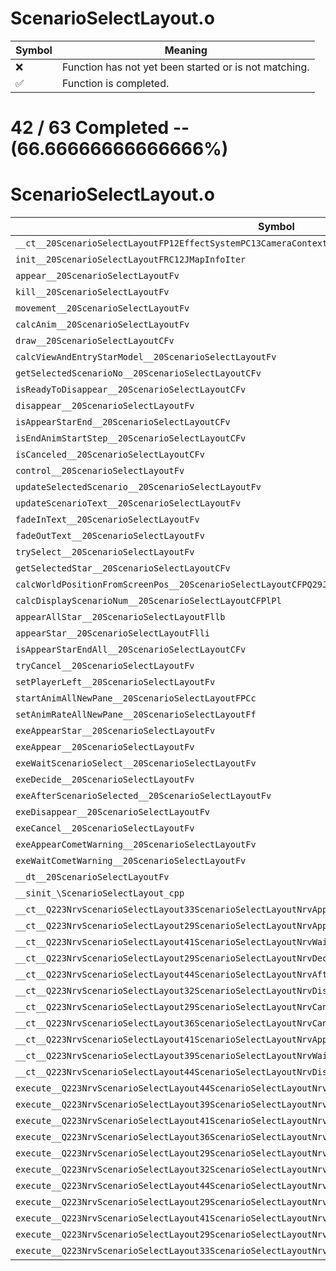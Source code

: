 # ScenarioSelectLayout.o
| Symbol | Meaning 
| ------------- | ------------- 
| :x: | Function has not yet been started or is not matching. 
| :white_check_mark: | Function is completed. 


# 42 / 63 Completed -- (66.66666666666666%)
# ScenarioSelectLayout.o
| Symbol | Decompiled? |
| ------------- | ------------- |
| `__ct__20ScenarioSelectLayoutFP12EffectSystemPC13CameraContext` | :white_check_mark: |
| `init__20ScenarioSelectLayoutFRC12JMapInfoIter` | :white_check_mark: |
| `appear__20ScenarioSelectLayoutFv` | :x: |
| `kill__20ScenarioSelectLayoutFv` | :x: |
| `movement__20ScenarioSelectLayoutFv` | :x: |
| `calcAnim__20ScenarioSelectLayoutFv` | :x: |
| `draw__20ScenarioSelectLayoutCFv` | :x: |
| `calcViewAndEntryStarModel__20ScenarioSelectLayoutFv` | :x: |
| `getSelectedScenarioNo__20ScenarioSelectLayoutCFv` | :x: |
| `isReadyToDisappear__20ScenarioSelectLayoutCFv` | :x: |
| `disappear__20ScenarioSelectLayoutFv` | :x: |
| `isAppearStarEnd__20ScenarioSelectLayoutCFv` | :x: |
| `isEndAnimStartStep__20ScenarioSelectLayoutCFv` | :x: |
| `isCanceled__20ScenarioSelectLayoutCFv` | :x: |
| `control__20ScenarioSelectLayoutFv` | :x: |
| `updateSelectedScenario__20ScenarioSelectLayoutFv` | :x: |
| `updateScenarioText__20ScenarioSelectLayoutFv` | :x: |
| `fadeInText__20ScenarioSelectLayoutFv` | :x: |
| `fadeOutText__20ScenarioSelectLayoutFv` | :x: |
| `trySelect__20ScenarioSelectLayoutFv` | :x: |
| `getSelectedStar__20ScenarioSelectLayoutCFv` | :white_check_mark: |
| `calcWorldPositionFromScreenPos__20ScenarioSelectLayoutCFPQ29JGeometry8TVec3<f>RCQ29JGeometry8TVec2<f>f` | :x: |
| `calcDisplayScenarioNum__20ScenarioSelectLayoutCFPlPl` | :x: |
| `appearAllStar__20ScenarioSelectLayoutFllb` | :x: |
| `appearStar__20ScenarioSelectLayoutFlli` | :white_check_mark: |
| `isAppearStarEndAll__20ScenarioSelectLayoutCFv` | :white_check_mark: |
| `tryCancel__20ScenarioSelectLayoutFv` | :white_check_mark: |
| `setPlayerLeft__20ScenarioSelectLayoutFv` | :white_check_mark: |
| `startAnimAllNewPane__20ScenarioSelectLayoutFPCc` | :white_check_mark: |
| `setAnimRateAllNewPane__20ScenarioSelectLayoutFf` | :white_check_mark: |
| `exeAppearStar__20ScenarioSelectLayoutFv` | :white_check_mark: |
| `exeAppear__20ScenarioSelectLayoutFv` | :white_check_mark: |
| `exeWaitScenarioSelect__20ScenarioSelectLayoutFv` | :white_check_mark: |
| `exeDecide__20ScenarioSelectLayoutFv` | :white_check_mark: |
| `exeAfterScenarioSelected__20ScenarioSelectLayoutFv` | :white_check_mark: |
| `exeDisappear__20ScenarioSelectLayoutFv` | :white_check_mark: |
| `exeCancel__20ScenarioSelectLayoutFv` | :white_check_mark: |
| `exeAppearCometWarning__20ScenarioSelectLayoutFv` | :white_check_mark: |
| `exeWaitCometWarning__20ScenarioSelectLayoutFv` | :white_check_mark: |
| `__dt__20ScenarioSelectLayoutFv` | :white_check_mark: |
| `__sinit_\ScenarioSelectLayout_cpp` | :white_check_mark: |
| `__ct__Q223NrvScenarioSelectLayout33ScenarioSelectLayoutNrvAppearStarFv` | :white_check_mark: |
| `__ct__Q223NrvScenarioSelectLayout29ScenarioSelectLayoutNrvAppearFv` | :white_check_mark: |
| `__ct__Q223NrvScenarioSelectLayout41ScenarioSelectLayoutNrvWaitScenarioSelectFv` | :white_check_mark: |
| `__ct__Q223NrvScenarioSelectLayout29ScenarioSelectLayoutNrvDecideFv` | :white_check_mark: |
| `__ct__Q223NrvScenarioSelectLayout44ScenarioSelectLayoutNrvAfterScenarioSelectedFv` | :white_check_mark: |
| `__ct__Q223NrvScenarioSelectLayout32ScenarioSelectLayoutNrvDisappearFv` | :white_check_mark: |
| `__ct__Q223NrvScenarioSelectLayout29ScenarioSelectLayoutNrvCancelFv` | :white_check_mark: |
| `__ct__Q223NrvScenarioSelectLayout36ScenarioSelectLayoutNrvCancelFadeOutFv` | :white_check_mark: |
| `__ct__Q223NrvScenarioSelectLayout41ScenarioSelectLayoutNrvAppearCometWarningFv` | :white_check_mark: |
| `__ct__Q223NrvScenarioSelectLayout39ScenarioSelectLayoutNrvWaitCometWarningFv` | :white_check_mark: |
| `__ct__Q223NrvScenarioSelectLayout44ScenarioSelectLayoutNrvDisappearCometWarningFv` | :white_check_mark: |
| `execute__Q223NrvScenarioSelectLayout44ScenarioSelectLayoutNrvDisappearCometWarningCFP5Spine` | :white_check_mark: |
| `execute__Q223NrvScenarioSelectLayout39ScenarioSelectLayoutNrvWaitCometWarningCFP5Spine` | :white_check_mark: |
| `execute__Q223NrvScenarioSelectLayout41ScenarioSelectLayoutNrvAppearCometWarningCFP5Spine` | :white_check_mark: |
| `execute__Q223NrvScenarioSelectLayout36ScenarioSelectLayoutNrvCancelFadeOutCFP5Spine` | :white_check_mark: |
| `execute__Q223NrvScenarioSelectLayout29ScenarioSelectLayoutNrvCancelCFP5Spine` | :white_check_mark: |
| `execute__Q223NrvScenarioSelectLayout32ScenarioSelectLayoutNrvDisappearCFP5Spine` | :white_check_mark: |
| `execute__Q223NrvScenarioSelectLayout44ScenarioSelectLayoutNrvAfterScenarioSelectedCFP5Spine` | :white_check_mark: |
| `execute__Q223NrvScenarioSelectLayout29ScenarioSelectLayoutNrvDecideCFP5Spine` | :white_check_mark: |
| `execute__Q223NrvScenarioSelectLayout41ScenarioSelectLayoutNrvWaitScenarioSelectCFP5Spine` | :white_check_mark: |
| `execute__Q223NrvScenarioSelectLayout29ScenarioSelectLayoutNrvAppearCFP5Spine` | :white_check_mark: |
| `execute__Q223NrvScenarioSelectLayout33ScenarioSelectLayoutNrvAppearStarCFP5Spine` | :white_check_mark: |
